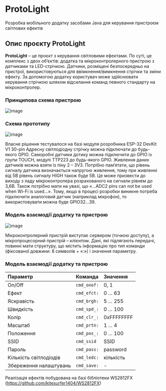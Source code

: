 # ProtoLight
Розробка мобільного додатку засобами Java для керування пристроєм світлових ефектів

## Опис проєкту ProtoLight
**ProtoLight** – це проєкт з керування світловими ефектами. По суті, це комплекс з двох об’єктів: додатка та мікроконтролерного пристрою з датчиками та LED-стрічкою. Датчики, розміщені безпосередньо на пристрої, використовуються для ввімкнення/вимкнення стрічки та зміни ефекту. За допомогою додатку користувач може здійснювати керування стрічкою шляхом відсилання команд певного стандарту на мікроконтролер.

### Принципова схема пристрою
![image](https://github.com/dianarash/ProtoLight/assets/95624375/a38bda9d-64f3-40fb-9d25-d00483366c10)
### Схема прототипу
![image](https://github.com/dianarash/ProtoLight/assets/95624375/09f20425-ec5c-4585-9941-49dfe3dfbe38)

Власне рішення тестувалося на базі модуля розробника ESP-32 DevKit V1 30-pin
Адресну світлодіодну стрічку можна підключати до будь-якого GPIO. Саморобні датчики дотику можна підключити до GPIO із групи TOUCH, модулі TTP223 до будь-якого GPIO. Живлення даних датчиків можна взяти із піну 2 – 3V3. Потрібно пам’ятати, що рівень сигналу датчика визначається напругою живлення, тому при живленні від 5В рівень сигналу HIGH також буде 5В. Це може призвести до виходу з ладу мікроконтролера розрахованого на сигнали рівнем до 3,6В. Також потрібно мати на увазі, що «…ADC2 pins can not be used when Wi-Fi is used…». Тому, якщо в процесі розробки виникне потреба підключити аналоговий датчик (наприклад мікрофон), то використовувати можна буде GPIO32…39.

### Модель взаємодії додатку та пристрою
![image](https://github.com/dianarash/ProtoLight/assets/95624375/b8a36b3c-6d15-4d3a-968f-cad59ebc5de7)

Мікроконтролерний пристрій виступає сервером (точкою доступу), а мікропроцесорний пристрій – клієнтом. 
Дані, які підлягають передачі, повинні мати структуру, що містить інформацію про тип команди (фіксованої довжини: 8 символів + «:») і значення параметру. 

### Модель взаємодії додатку та пристрою
| Параметр               | Команда     | Значення   |
| :--------------------- | :---------- | :--------- |
| On/Off                 | `cmd_onof:` | 0, 1       |
| Ефект                  | `cmd_efct:` | 0 … 63     |
| Яскравість             | `cmd_brgh:` | 5 … 255    |
| Швидкість              | `cmd_spd_:` | 0 … 100    |
| Колір                  | `cmd_clr_:` | 0хFFFFFFFF |
| Масштаб                | `cmd_prtn:` | 1 … 4      |
| Положення              | `cmd_pos_:` | 0 … 100    |
| SSID                   | `cmd_ssid`  | SSID       |
| Пароль                 | `cmd_pass:` | password   |
| Кількість світлодіодів | `cmd_ledc:` | кількість  |
| Збереження налаштувань | `cmd_save:` | -          |

Реалізація ефектів побудована на базі бібліотеки WS2812FX (https://github.com/kitesurfer1404/WS2812FX)
